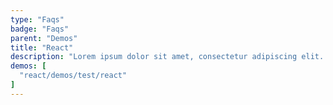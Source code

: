 ```yaml
---
type: "Faqs"
badge: "Faqs"
parent: "Demos"
title: "React"
description: "Lorem ipsum dolor sit amet, consectetur adipiscing elit. Nunc tempus laoreet leo sit amet iaculis."
demos: [
  "react/demos/test/react"
]
---
```

